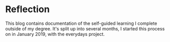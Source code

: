 # Reflection

This blog contains documentation of the self-guided learning I complete outside of my degree. It's split up into several months, I started this process on in January 2019, with the everydays project.
